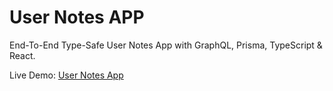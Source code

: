 # User Notes APP

End-To-End Type-Safe User Notes App with GraphQL, Prisma, TypeScript & React.

Live Demo: [User Notes App](https://user-notes-app.onrender.com/)

